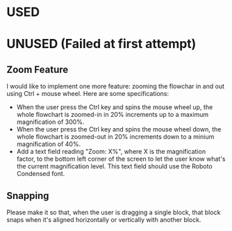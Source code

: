 # USED

# UNUSED (Failed at first attempt)

## Zoom Feature
I would like to implement one more feature: zooming the flowchar in and out using Ctrl + mouse wheel. 
Here are some specifications:

- When the user press the Ctrl key and spins the mouse wheel up, the whole flowchart is zoomed-in in 20% increments up to a maximum magnification of 300%.
- When the user press the Ctrl key and spins the mouse wheel down, the whole flowchart is zoomed-out in 20% increments down to a minium magnification of 40%.
- Add a text field reading "Zoom: X%", where X is the magnification factor, to the bottom left corner of the screen to let the user know what's the current magnification level. This text field should use the Roboto Condensed font.

## Snapping

Please make it so that, when the user is dragging a single block, that block snaps when it's aligned horizontally or vertically with another block.